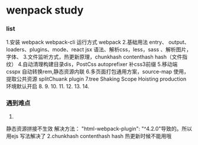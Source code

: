 # wenpack study

### list 
 1.安装 webpack webpack-cli 运行方式 webpack
 2.基础用法 entry、 output、loaders、plugins、mode、react jsx 语法、解析css，less，sass 、解析图片，字体、 
 3.文件监听方式，热更新原理，chunkhash contenthash hash（文件指纹）
 4.自动清理构建目录dis，PostCss autoprefixer 补css3前缀
 5.移动端 csspx 自动转换rem,静态资源内联
 6.多页面打包通用方案，source-map 使用，提取公共资源 splitChuank plugin
 7.tree Shaking  Scope Hoisting production 环境默认开启
 8.
 9.
 10.
 11.
 12.
 13.
 14.

 ### 遇到难点 
 1.
  静态资源拼接不生效
  解决方法： "html-webpack-plugin": "^4.2.0"导致的。所以用ejs 写法解决了
 2.chunkhash contenthash hash 热更新时候不能用哦
